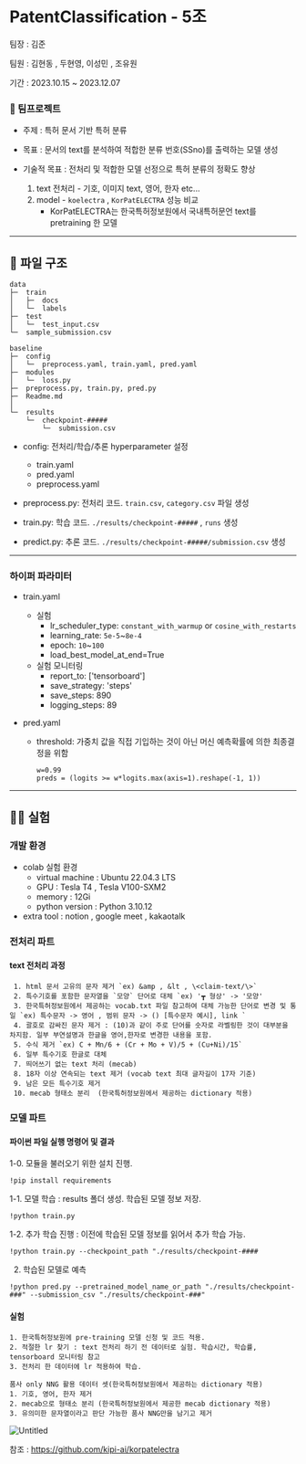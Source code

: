 # PatentClassification - 5조
팀장 : 김준

팀원 : 김현동 , 두현영, 이성민 , 조유원

기간 : 2023.10.15 ~ 2023.12.07

### :european_post_office: 팀프로젝트
- 주제 : 특허 문서 기반 특허 분류

- 목표 : 문서의 text를 분석하여 적합한 분류 번호(SSno)를 출력하는 모델 생성

- 기술적 목표 : 전처리 및 적합한 모델 선정으로 특허 분류의 정확도 향상
  1. text 전처리 - 기호, 이미지 text, 영어, 한자 etc...
  2. model - `koelectra` , `KorPatELECTRA` 성능 비교
     * KorPatELECTRA는 한국특허정보원에서 국내특허문언 text를 pretraining 한 모델
---------------

## :memo: 파일 구조
```
data
├─  train
│   ├─  docs
│   └─  labels
├─  test
│   └─  test_input.csv
└─  sample_submission.csv

baseline
├─  config
│   └─  preprocess.yaml, train.yaml, pred.yaml
├─  modules
│   └─  loss.py
├─  preprocess.py, train.py, pred.py
├─  Readme.md
│ 
└─  results
    └─  checkpoint-#####
        └─  submission.csv
```
- config: 전처리/학습/추론 hyperparameter 설정
  - train.yaml
  - pred.yaml
  - preprocess.yaml

- preprocess.py: 전처리 코드. `train.csv`, `category.csv` 파일 생성
- train.py: 학습 코드. `./results/checkpoint-#####` , `runs` 생성
- predict.py: 추론 코드. `./results/checkpoint-#####/submission.csv` 생성

--------------------
### 하이퍼 파라미터
- train.yaml
  - 실험
      - lr_scheduler_type: `constant_with_warmup` or `cosine_with_restarts`
      - learning_rate: `5e-5`~`8e-4`
      - epoch: `10`~`100`
      - load_best_model_at_end=True
  - 실험 모니터링
    - report_to: ['tensorboard']
    - save_strategy: 'steps'
    - save_steps: 890
    - logging_steps: 89
  
- pred.yaml 
  - threshold: 가중치 값을 직접 기입하는 것이 아닌 머신 예측확률에 의한 최종결정을 위함
    ```
    w=0.99
    preds = (logits >= w*logits.max(axis=1).reshape(-1, 1))
    ```
------------------------------

## 👨‍💻 실험
### 개발 환경
  - colab 실험 환경
    - virtual machine : Ubuntu 22.04.3 LTS
    - GPU : Tesla T4 , Tesla V100-SXM2
    - memory : 12Gi
    - python version : Python 3.10.12
  - extra tool : notion , google meet , kakaotalk
  
    
### 전처리 파트
   #### text 전처리 과정
     1. html 문서 고유의 문자 제거 `ex) &amp , &lt , \<claim-text/\>`
     2. 특수기호를 포함한 문자열을 `모양` 단어로 대체 `ex) '┳ 형상' -> '모양'
     3. 한국특허정보원에서 제공하는 vocab.txt 파일 참고하여 대체 가능한 단어로 변경 및 통일 `ex) 특수문자 -> 영어 , 범위 문자 -> () [특수문자 예시], link ` 
     4. 괄호로 감싸진 문자 제거 : (10)과 같이 주로 단어를 숫자로 라벨링한 것이 대부분을 차지함. 일부 부연설명과 한글을 영어,한자로 변경한 내용을 포함.
     5. 수식 제거 `ex) C + Mn/6 + (Cr + Mo + V)/5 + (Cu+Ni)/15`
     6. 일부 특수기호 한글로 대체
     7. 띄어쓰기 없는 text 처리 (mecab)
     8. 18자 이상 연속되는 text 제거 (vocab text 최대 글자길이 17자 기준)
     9. 남은 모든 특수기호 제거
     10. mecab 형태소 분리  (한국특허정보원에서 제공하는 dictionary 적용)
     

### 모델 파트
  #### 파이썬 파일 실행 명령어 및 결과
  1-0. 모듈을 불러오기 위한 설치 진행.

    !pip install requirements
    
  1-1. 모델 학습 : results 폴더 생성. 학습된 모델 정보 저장.
  
    !python train.py
  
  1-2. 추가 학습 진행 : 이전에 학습된 모델 정보를 읽어서 추가 학습 가능.
  
    !python train.py --checkpoint_path "./results/checkpoint-####

  2. 학습된 모델로 예측
    
    !python pred.py --pretrained_model_name_or_path "./results/checkpoint-###" --submission_csv "./results/checkpoint-###"
  
  #### 실험
  ```
  1. 한국특허정보원에 pre-training 모델 신청 및 코드 적용.
  2. 적절한 lr 찾기 : text 전처리 하기 전 데이터로 실험. 학습시간, 학습률, tensorboard 모니터링 참고
  3. 전처리 한 데이터에 lr 적용하여 학습.

  품사 only NNG 활용 데이터 셋(한국특허정보원에서 제공하는 dictionary 적용) 
  1. 기호, 영어, 한자 제거
  2. mecab으로 형태소 분리 (한국특허정보원에서 제공한 mecab dictionary 적용)
  3. 유의미한 문자열이라고 판단 가능한 품사 NNG만을 남기고 제거
  ```

![Untitled](https://github.com/j8n17/PatentClassification/assets/100841549/e3473722-3bff-4653-b3fd-2af1f8fb1891)

참조 : https://github.com/kipi-ai/korpatelectra
